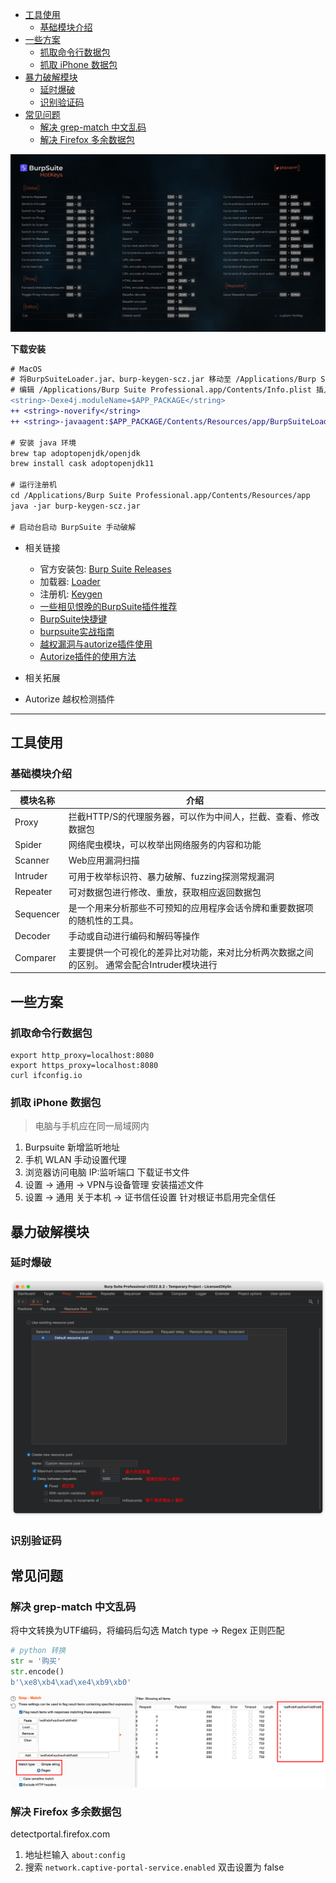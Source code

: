 - [工具使用](#工具使用)
  - [基础模块介绍](#基础模块介绍)
- [一些方案](#一些方案)
  - [抓取命令行数据包](#抓取命令行数据包)
  - [抓取 iPhone 数据包](#抓取-iphone-数据包)
- [暴力破解模块](#暴力破解模块)
  - [延时爆破](#延时爆破)
  - [识别验证码](#识别验证码)
- [常见问题](#常见问题)
  - [解决 grep-match 中文乱码](#解决-grep-match-中文乱码)
  - [解决 Firefox 多余数据包](#解决-firefox-多余数据包)

![图 2](/@attachment/images/安全工具/BurpSuite_1660992463972.png)  

**下载安装**

```diff
# MacOS
# 将BurpSuiteLoader.jar、burp-keygen-scz.jar 移动至 /Applications/Burp Suite Professional.app/Contents/Resources/app
# 编辑 /Applications/Burp Suite Professional.app/Contents/Info.plist 插入以下内容
<string>-Dexe4j.moduleName=$APP_PACKAGE</string>
++ <string>-noverify</string>  
++ <string>-javaagent:$APP_PACKAGE/Contents/Resources/app/BurpSuiteLoader.jar</string>

# 安装 java 环境
brew tap adoptopenjdk/openjdk
brew install cask adoptopenjdk11

# 运行注册机
cd /Applications/Burp Suite Professional.app/Contents/Resources/app
java -jar burp-keygen-scz.jar

# 启动台启动 BurpSuite 手动破解
```

- 相关链接
  - 官方安装包: [Burp Suite Releases](https://portswigger.net/burp/releases)  
  - 加载器: [Loader](https://raw.githubusercontent.com/x-Ai/BurpSuite/main/BurpSuiteLoader.jar)  
  - 注册机: [Keygen](https://raw.githubusercontent.com/x-Ai/BurpSuite/main/burp-keygen-scz.jar)
  - [一些相见恨晚的BurpSuite插件推荐](https://www.secpulse.com/archives/124527.html)
  - [BurpSuite快捷键](https://zweilosec.gitbook.io/hackers-rest/web/burp-suite)
  - [burpsuite实战指南](https://t0data.gitbooks.io/burpsuite/content/)
  - [越权漏洞与autorize插件使用](https://blog.csdn.net/weixin_45557138/article/details/120876168)
  - [Autorize插件的使用方法](https://blog.csdn.net/weixin_50464560/article/details/120235909)

- 相关拓展
- Autorize 越权检测插件

---

## 工具使用

### 基础模块介绍

| 模块名称  | 介绍                                                                      |
| --------- | ------------------------------------------------------------------------- |
| Proxy     | 拦截HTTP/S的代理服务器，可以作为中间人，拦截、查看、修改数据包            |
| Spider    | 网络爬虫模块，可以枚举出网络服务的内容和功能                              |
| Scanner   | Web应用漏洞扫描                                                           |
| Intruder  | 可用于枚举标识符、暴力破解、fuzzing探测常规漏洞                           |
| Repeater  | 可对数据包进行修改、重放，获取相应返回数据包                              |
| Sequencer | 是一个用来分析那些不可预知的应用程序会话令牌和重要数据项的随机性的工具。 |
| Decoder   | 手动或自动进行编码和解码等操作                                            |
| Comparer  | 主要提供一个可视化的差异比对功能，来对比分析两次数据之间的区别。 通常会配合Intruder模块进行                                                                         |

## 一些方案

### 抓取命令行数据包

```
export http_proxy=localhost:8080
export https_proxy=localhost:8080
curl ifconfig.io
```

### 抓取 iPhone 数据包

> 电脑与手机应在同一局域网内

1. Burpsuite 新增监听地址
2. 手机 WLAN 手动设置代理
3. 浏览器访问电脑 IP:监听端口 下载证书文件
4. 设置 -> 通用 -> VPN与设备管理 安装描述文件
5. 设置 -> 通用 关于本机 -> 证书信任设置 针对根证书启用完全信任

## 暴力破解模块

### 延时爆破

![图 1](/@attachment/images/Security/安全工具/TrafficTools/BurpSuite_1662773864871.png)  

### 识别验证码

## 常见问题

### 解决 grep-match 中文乱码

将中文转换为UTF编码，将编码后勾选 Match type -> Regex 正则匹配

```python
# python 转换
str = '购买'
str.encode()
b'\xe8\xb4\xad\xe4\xb9\xb0'
```

![图 2](/@attachment/images/Security/安全工具/BurpSuite_1661477852633.png)  

### 解决 Firefox 多余数据包

detectportal.firefox.com

1. 地址栏输入 `about:config`
2. 搜索 `network.captive-portal-service.enabled` 双击设置为 false
